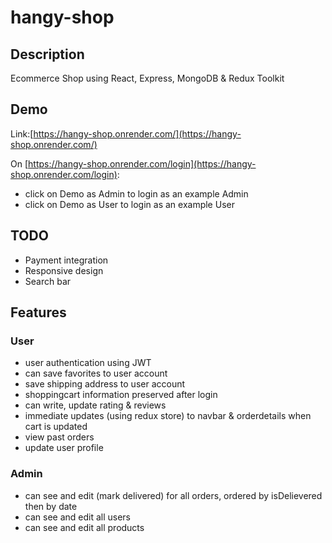 # hangy-shop

## Description
Ecommerce Shop using React, Express, MongoDB & Redux Toolkit

## Demo
Link:[https://hangy-shop.onrender.com/](https://hangy-shop.onrender.com/)

On [https://hangy-shop.onrender.com/login](https://hangy-shop.onrender.com/login):
- click on Demo as Admin to login as an example Admin
- click on Demo as User to login as an example User

## TODO
- Payment integration
- Responsive design
- Search bar

## Features
### User
- user authentication using JWT
- can save favorites to user account
- save shipping address to user account
- shoppingcart information preserved after login
- can write, update rating & reviews
- immediate updates (using redux store) to navbar & orderdetails when cart is updated
- view past orders
- update user profile

### Admin
- can see and edit (mark delivered) for all orders, ordered by isDelievered then by date
- can see and edit all users
- can see and edit all products
